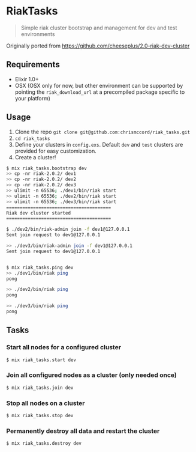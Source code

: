 # RiakTasks

> Simple riak cluster bootstrap and management for dev and test environments

Originally ported from https://github.com/cheeseplus/2.0-riak-dev-cluster

## Requirements

- Elixir 1.0+
- OSX (OSX only for now, but other environment can be supported by pointing the `riak_download_url` at a precompiled package specific to your platform)

## Usage

  1. Clone the repo `git clone git@github.com:chrismccord/riak_tasks.git`
  2. `cd riak_tasks`
  2. Define  your clusters in `config.exs`. Default `dev` and `test` clusters are provided for easy customization.
  3. Create a cluster!

```bash
$ mix riak_tasks.bootstrap dev
>> cp -nr riak-2.0.2/ dev1
>> cp -nr riak-2.0.2/ dev2
>> cp -nr riak-2.0.2/ dev3
>> ulimit -n 65536; ./dev1/bin/riak start
>> ulimit -n 65536; ./dev2/bin/riak start
>> ulimit -n 65536; ./dev3/bin/riak start
=======================================
Riak dev cluster started
=======================================

$ ./dev2/bin/riak-admin join -f dev1@127.0.0.1
Sent join request to dev1@127.0.0.1

>> ./dev3/bin/riak-admin join -f dev1@127.0.0.1
Sent join request to dev1@127.0.0.1


$ mix riak_tasks.ping dev
>> ./dev1/bin/riak ping
pong

>> ./dev2/bin/riak ping
pong

>> ./dev3/bin/riak ping
pong
```

## Tasks

### Start all nodes for a configured cluster

```bash
$ mix riak_tasks.start dev
```

### Join all configured nodes as a cluster (only needed once)

```bash
$ mix riak_tasks.join dev
```


### Stop all nodes on a cluster

```bash
$ mix riak_tasks.stop dev
```

### Permanently destroy all data and restart the cluster

```bash
$ mix riak_tasks.destroy dev
```
